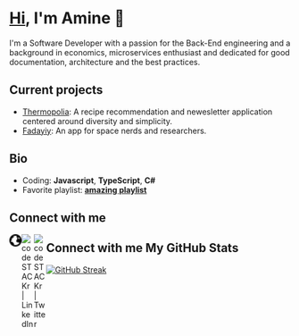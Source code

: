 # [Hi](https://www.amineamellouk.com/hi), I'm Amine :wave:
I'm a Software Developer with a passion for the Back-End engineering and a background in economics, microservices enthusiast and dedicated for good documentation, architecture and the best practices<!--, more on my website at [amineamellouk.com](amineamellouk.com)-->.

## Current projects
- [Thermopolia](https://github.com/AmineAML/thermopolia-api): A recipe recommendation and newesletter application centered around diversity and simplicity.
- [Fadayiy](https://github.com/AmineAML/fadayiy-api): An app for space nerds and researchers.

## Bio
- Coding: **Javascript**, **TypeScript**, **C#**
- Favorite playlist: **[amazing playlist](https://www.youtube.com/playlist?list=PLrMI_cg4oki8WJW7HQwl_oqRfMTHMht4f)**

## Connect with me
[<img align="left" alt="amineamellouk.com" width="22px" src="https://raw.githubusercontent.com/iconic/open-iconic/master/svg/globe.svg" />][website]
[<img align="left" alt="codeSTACKr | LinkedIn" width="22px" src="https://cdn.jsdelivr.net/npm/simple-icons@v3/icons/linkedin.svg" />][linkedin]
[<img align="left" alt="codeSTACKr | Twitter" width="22px" src="https://cdn.jsdelivr.net/npm/simple-icons@v3/icons/twitter.svg" />][twitter]


[website]: https://www.amineamellouk.com
[linkedin]: https://linkedin.com/in/amine-amellouk
[twitter]: https://twitter.com/aml_amine


## Connect with me My GitHub Stats
[![GitHub Streak](https://streak-stats.demolab.com/?user=AmineAML&theme=dark)](https://git.io/streak-stats)

<!--
**AmineAML/AmineAML** is a ✨ _special_ ✨ repository because its `README.md` (this file) appears on your GitHub profile.

Here are some ideas to get you started:

- 🔭 I’m currently working on ...
- 🌱 I’m currently learning ...
- 👯 I’m looking to collaborate on ...
- 🤔 I’m looking for help with ...
- 💬 Ask me about ...
- 📫 How to reach me: ...
- 😄 Pronouns: ...
- ⚡ Fun fact: ...
-->
